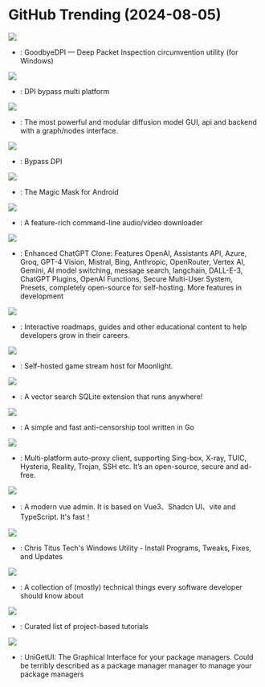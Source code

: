 # GitHub Trending (2024-08-05)

![](https://img.shields.io/badge/C-New%201-green?style=flat-square&logo=appveyor)
- [](https://github.comundefined): GoodbyeDPI — Deep Packet Inspection circumvention utility (for Windows)

![](https://img.shields.io/badge/C-New%20241-green?style=flat-square&logo=appveyor)
- [](https://github.comundefined): DPI bypass multi platform

![](https://img.shields.io/badge/Python-New%20318-green?style=flat-square&logo=appveyor)
- [](https://github.comundefined): The most powerful and modular diffusion model GUI, api and backend with a graph/nodes interface.

![](https://img.shields.io/badge/C-New%20108-green?style=flat-square&logo=appveyor)
- [](https://github.comundefined): Bypass DPI

![](https://img.shields.io/badge/C%2B%2B-New%2022-green?style=flat-square&logo=appveyor)
- [](https://github.comundefined): The Magic Mask for Android

![](https://img.shields.io/badge/Python-New%20286-green?style=flat-square&logo=appveyor)
- [](https://github.comundefined): A feature-rich command-line audio/video downloader

![](https://img.shields.io/badge/TypeScript-New%2048-green?style=flat-square&logo=appveyor)
- [](https://github.comundefined): Enhanced ChatGPT Clone: Features OpenAI, Assistants API, Azure, Groq, GPT-4 Vision, Mistral, Bing, Anthropic, OpenRouter, Vertex AI, Gemini, AI model switching, message search, langchain, DALL-E-3, ChatGPT Plugins, OpenAI Functions, Secure Multi-User System, Presets, completely open-source for self-hosting. More features in development

![](https://img.shields.io/badge/TypeScript-New%20192-green?style=flat-square&logo=appveyor)
- [](https://github.comundefined): Interactive roadmaps, guides and other educational content to help developers grow in their careers.

![](https://img.shields.io/badge/C%2B%2B-New%2033-green?style=flat-square&logo=appveyor)
- [](https://github.comundefined): Self-hosted game stream host for Moonlight.

![](https://img.shields.io/badge/C-New%20347-green?style=flat-square&logo=appveyor)
- [](https://github.comundefined): A vector search SQLite extension that runs anywhere!

![](https://img.shields.io/badge/Go-New%20244-green?style=flat-square&logo=appveyor)
- [](https://github.comundefined): A simple and fast anti-censorship tool written in Go

![](https://img.shields.io/badge/Dart-New%20129-green?style=flat-square&logo=appveyor)
- [](https://github.comundefined): Multi-platform auto-proxy client, supporting Sing-box, X-ray, TUIC, Hysteria, Reality, Trojan, SSH etc. It’s an open-source, secure and ad-free.

![](https://img.shields.io/badge/Vue-New%20133-green?style=flat-square&logo=appveyor)
- [](https://github.comundefined): A modern vue admin. It is based on Vue3、Shadcn UI、vite and TypeScript. It's fast！

![](https://img.shields.io/badge/PowerShell-New%20255-green?style=flat-square&logo=appveyor)
- [](https://github.comundefined): Chris Titus Tech's Windows Utility - Install Programs, Tweaks, Fixes, and Updates

![](https://img.shields.io/badge/none-New%20601-green?style=flat-square&logo=appveyor)
- [](https://github.comundefined): A collection of (mostly) technical things every software developer should know about

![](https://img.shields.io/badge/none-New%20298-green?style=flat-square&logo=appveyor)
- [](https://github.comundefined): Curated list of project-based tutorials

![](https://img.shields.io/badge/C%23-New%2074-green?style=flat-square&logo=appveyor)
- [](https://github.comundefined): UniGetUI: The Graphical Interface for your package managers. Could be terribly described as a package manager manager to manage your package managers

